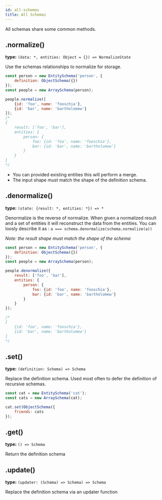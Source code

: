 ```yaml
---
id: all-schemas
title: All Schemas
---
```


All schemas share some common methods.


## .normalize()
**type:** `(data: *, entities: Object = {}) => NormalizeState`

Use the schemas relationships to normalize for storage.

```js
const person = new EntitySchema('person', {
    definition: ObjectSchema({})
});
const people = new ArraySchema(person);

people.normalize([
    {id: 'foo', name: 'fooschia'},
    {id: 'bar', name: 'bartholomew'}
]);
/*
{
    result: ['foo', 'bar'],
    entities: {
        person: {
            foo: {id: 'foo', name: 'fooschia'},
            bar: {id: 'bar', name: 'bartholomew'}
        }
    }
}
*/
```

* You can provided existing entities this will perform a merge.
* The input shape must match the shape of the definition schema.


## .denormalize()
**type:** `(state: {result: *, entities: *}) => *`

Denormalize is the reverse of normalize. When given a normalized result and a set of entities
it will reconstruct the data from the entities. You can loosly describe it as :
`a === schema.denormalize(schema.normalize(a))`

_Note: the result shape must match the shape of the schema_

```js
const person = new EntitySchema('person', {
    definition: ObjectSchema({})
});
const people = new ArraySchema(person);

people.denormalize({
    result: ['foo', 'bar'],
    entities: {
        person: {
            foo: {id: 'foo', name: 'fooschia'},
            bar: {id: 'bar', name: 'bartholomew'}
        }
    }
});

/*
[
    {id: 'foo', name: 'fooschia'},
    {id: 'bar', name: 'bartholomew'}
]
*/

```


## .set()
**type:** `(definition: Schema) => Schema`

Replace the definition schema. Used most often to defer the definition of recursive schemas.

```js
const cat = new EntitySchema('cat');
const cats = new ArraySchema(cat);

cat.set(ObjectSchema({
    friends: cats
});

```


## .get()
**type:** `() => Schema`

Return the definition schema


## .update()
**type:** `(updater: (Schema) => Schema) => Schema`

Replace the definition schema via an updater function
